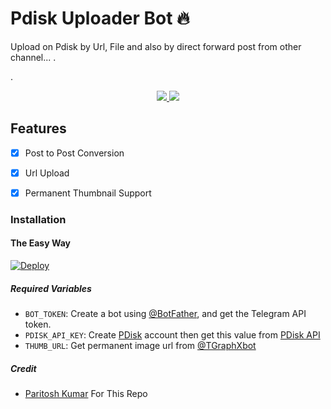 # Pdisk Uploader Bot 🔥

Upload on Pdisk by Url, File and also by direct forward post from other channel...
.

.
  </a>
</p>
<p align="center">
  <a href="https://github.com/OO7ROBot/pdisk_uploader/stargazers">
    <img src="https://img.shields.io/github/stars/OO7ROBot/pdisk_uploader?style=social">

  </a>
  
  <a href="https://github.com/OO7ROBot/pdisk_uploader/fork">
    <img src="https://img.shields.io/github/forks/OO7ROBot/pdisk_uploader?label=Fork&style=social">

  </a>  
</p>


## Features

- [x] Post to Post Conversion

- [x] Url Upload

- [x] Permanent Thumbnail Support

### Installation

#### The Easy Way

[![Deploy](https://www.herokucdn.com/deploy/button.svg)](https://www.heroku.com/deploy?template=https://github.com/OO7ROBot/pdisk_uploader)

##### Required Variables

- `BOT_TOKEN`: Create a bot using [@BotFather](https://telegram.dog/BotFather), and get the Telegram API token.
- `PDISK_API_KEY`: Create [PDisk](https://www.pdisk.me/earn?referUid=7dd5qb) account then get this value from [PDisk API](https://www.pdisk.me/use-api)
- `THUMB_URL`: Get permanent image url from [@TGraphXbot](https://telegram.me/TGraphXbot)


##### Credit

- [Paritosh Kumar](https://github.com/ParitoshPky) For This Repo
